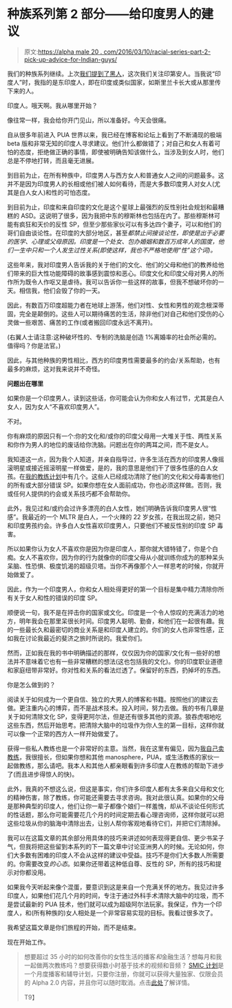 # 种族系列第 2 部分——给印度男人的建议

> 原文:[https://alpha male 20 . com/2016/03/10/racial-series-part-2-pick-up-advice-for-Indian-guys/](https://alphamale20.com/2016/03/10/racial-series-part-2-pickup-advice-for-indian-guys/)

我们的种族系列继续。上次[我们提到了黑人](https://blackdragonblog.com/2016/02/01/racial-series-part-1-pickup-advice-for-black-guys/)，这次我们关注印第安人。当我说“印度人”时，我指的是东印度人，即在印度或类似国家，如斯里兰卡长大或从那里传下来的人。

印度人。哦天啊。我从哪里开始？

像往常一样，我会给你开门见山，所以准备好。今天会很痛。

自从很多年前进入 PUA 世界以来，我已经在博客和论坛上看到了不断涌现的极端 beta 版和非常无知的印度人寻求建议。他们什么都做错了；对自己和女人有着可怕的态度，拒绝做正确的事情，即使被明确告知该做什么，当涉及到女人时，他们总是不停地打转，而且毫无进展。

到目前为止，在所有种族中，印度男人与西方女人和普通女人之间的问题最多。这并不是因为印度男人的长相或他们被人如何看待，而是大多数印度男人对女人(尤其是白人女人)和性的可怕态度。

到目前为止，印度和来自印度的文化是这个星球上最强烈的反性别社会规划和最糟糕的 ASD。这说明了很多，因为我把中东的穆斯林也包括在内了。那些穆斯林可能有疯狂和天价的反性 SP，但至少那些家伙可以有多达四个妻子，可以和他们的哥们自由谈论性。在印度的大部分地区，甚至*都禁止间接谈论性，即使是出于必要的医学、心理或父母原因。印度是一个处女、包办婚姻和数百万成年人的国度，他们一生中只和一个人发生过性关系(即使这样，我也不严格地使用“性”这个词)。*

这些年来，我对印度男人告诉我的关于他们的文化、他们的父母和他们的教养给他们带来的巨大性功能障碍的故事感到震惊和恶心。印度文化和印度父母对男人的所作所为既令人作呕又是虐待。我可以告诉你一些这样的故事，但我不想破坏你的一天。相信我，他们会毁了你的一天。

因此，有数百万印度超能力者在地球上游荡，他们对性、女性和男性的观念根深蒂固，完全是颠倒的。这些人可以期待痛苦的生活，除非他们对自己和他们受伤的心灵做一些艰苦、痛苦的工作(或者搬回印度永远不离开)。

(右翼人士请注意:这种破坏性的、专制的洗脑是创造 1%离婚率的社会所必需的。值得吗？你是法官。)

因此，与其他种族的男性相比，西方的印度男性需要最多的约会/关系帮助，也有最多的麻烦，这对我来说并不奇怪。

**问题出在哪里**

如果你是一个印度男人，读到这些话，你可能会认为你和女人有过节，尤其是白人女人，因为女人“不喜欢印度男人”。

不对。

你有麻烦的原因只有一个:你的文化和/或你的印度父母用一大堆关于性、两性关系和你作为男人的地位的废话给你洗脑。问题出在你的两耳之间，而不是女人。

我知道这一点，因为我个人知道，并亲自指导过，许多生活在西方的印度男人像摇滚明星或接近摇滚明星一样做爱，是的，我的意思是他们干了很多性感的白人女孩。在[我的教练计划](http://www.sovereignmaninnercircle.com/join.html)中有几个。这些人已经成功清除了他们的文化和父母毒害他们的所有或大部分错误 SP。如果你想在女人面前成功，你也必须这样做。否则，我或任何人提供的约会或关系技巧都不会帮助你。

此外，我见过和/或约会过许多漂亮的白人女性，她们明确告诉我印度男人很“性感”。我最近的一个 MLTR 是白人，一个火辣的 22 岁女孩，在我出现之前，她只和印度男孩约会。许多白人女性喜欢印度男人，只要他们不被反性别的印度 SP 毒害。

所以如果你认为女人不喜欢你是因为你是印度人，那你就大错特错了，你是个白痴。女人不喜欢你，因为你的行为就像你的印度父母从小就训练你成为的那种呆头呆脑、性恐惧、极度饥渴的超级贝塔。当你不再像那个人一样思考的时候，你就开始做爱了。

因此，作为一个印度男人，你和女人相处得更好的第一个目标是集中精力清除你所有关于女人和性的错误的印度 SP。

顺便说一句，我不是在抨击你的国家或文化。印度是一个令人惊叹的充满活力的地方，明年我会在那里呆很长时间。印度男人聪明、勤奋，和他们在一起很有趣。我的一些最长久和最密切的商业关系是和印度人建立的。你们的女人也非常性感，正如我在讨论我最近的斐济之旅时所说的。我爱你们。

然而，正如我在我的书中明确描述的那样，仅仅因为你的国家/文化有一些好的想法并不意味着它也有一些非常糟糕的想法(这也包括我的文化)。你的印度职业道德和家庭纽带非常好。你对性和关系的看法烂透了。保留好的东西，扔掉坏的东西。

你是怎么做到的？

阅读关于如何成为一个更自信、独立的大男人的博客和书籍。按照他们的建议去做。更注重内心的博弈，而不是战术技术。投入时间，努力去做。我的书有几章是关于如何清除文化 SP，变得更阿尔法，但是还有很多其他的资源。狼吞虎咽地吃这些东西，然后开始思考。把清除大脑中的垃圾作为你人生的第一目标，这样你就可以像一个正常的西方人一样开始做爱了。

获得一些私人教练也是一个非常好的主意。当然，我在这里有偏见，因为[我自己卖教练](https://blackdragonblog.com/coaching/)，我很擅长，但如果你想和其他 manosphere，PUA，或生活教练的家伙一起做教练，那么请吧。我本人和其他人都亲眼看到许多印度人在教练的帮助下进步了(而且进步得惊人的快)。

此外，我真的不想这么说，但这是事实，你们许多印度人都有太多来自父母和文化的精神伤害，除了教练，你可能还需要去寻求咨询。我对此很认真。如果你的父母是那种典型的印度人，他们让你一辈子都像个娘们一样羞愧，却从不谈论任何形式的性话题，那么你可能需要花几个月的时间定期去看心理咨询师，这样你就可以把这些垃圾从你的脑海中清除出去，让别人帮你客观地看待它们，并把它们清除掉。

我可以在这篇文章的其余部分用具体的技巧来讲述如何表现得更自信、更少书呆子气，但我将把这些留到本系列的下一篇文章中讨论亚洲男人的时候。无论如何，你们大多数有困难的印度人不会从这样的建议中受益。技巧不是你们大多数人所需要的。你需要改变*的心态*。如果你还带着这种低自尊、反性的 SP，所有的技巧和提示对你都没用。

如果我今天听起来像个混蛋，要意识到这是来自一个充满关怀的地方。我见过许多印度人，如果他们花几个月的时间，专注于通过外科手术清除大脑中的垃圾，而不是尝试最新的 PUA 技术，他们就可以成为超级阿尔法玩家。我保证，作为一个印度人，和(所有种族的)女人相处是一个非常容易实现的目标。我看过很多次了。

我希望这篇文章是你们旅程的开始，而不是结束。

现在开始工作。

> 想要超过 35 小时的如何改善你的女性生活的播客*和*金融生活？想每月和我一起做两次教练吗？想要获得数小时基于技术的视频和音频？ [SMIC 计划](https://alphamale20.kartra.com/page/vIL17)是一个月度播客和辅导计划，只要你注册，你就可以获得大量独家、仅限会员的 Alpha 2.0 内容，并且你可以随时取消。点击[此处](https://alphamale20.kartra.com/page/vIL17)了解详情。
> 
> T9】